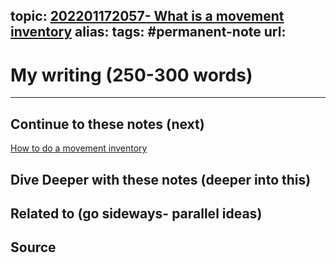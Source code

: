 topic: [202201172057- What is a movement inventory](.md)
alias: 
tags: #permanent-note
url: 
---

# My writing (250-300 words)








---
## Continue to these notes (next)
[How to do a movement inventory](How%20to%20do%20a%20movement%20inventory.md)
## Dive Deeper with these notes (deeper into this)
	
## Related to (go sideways- parallel ideas)
	
## Source